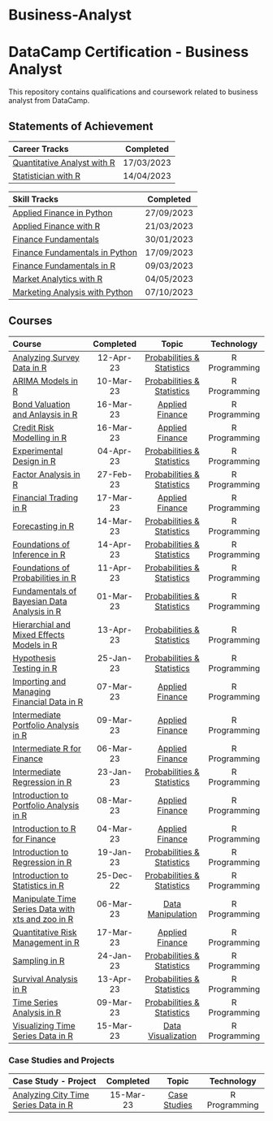# Business-Analyst


# DataCamp Certification - Business Analyst

This repository contains qualifications and coursework related to business analyst from DataCamp.

 

## Statements of Achievement

|                                                             Career Tracks                                                              | Completed  |
| :------------------------------------------------------------------------------------------------------------------------------------- | :--------: |
| [Quantitative Analyst with R](https://github.com/Katsuvest/Business-Analyst/blob/master/20230317_Quantitative_Analyst_with_R-SOA.pdf)  | 17/03/2023 |
| [Statistician with R](https://github.com/Katsuvest/Business-Analyst/blob/master/20230414_Statistician_with_R-SOA.pdf)                  | 14/04/2023 |


|                                                                Skill Tracks                                                                  | Completed  |
| :------------------------------------------------------------------------------------------------------------------------------------------- | :--------: |
| [Applied Finance in Python](https://github.com/Katsuvest/Business-Analyst/blob/master/20230927_Applied_Finance_in_Python-SOA.pdf)            | 27/09/2023 |
| [Applied Finance with R](https://github.com/Katsuvest/Business-Analyst/blob/master/20230321_Applied_Finance_in_R_SOA.pdf)                    | 21/03/2023 |
| [Finance Fundamentals](https://github.com/Katsuvest/Business-Analyst/blob/master/20230130_Finance_Fundamentals_in_Spreadsheets_SOA.pdf)      | 30/01/2023 |
| [Finance Fundamentals in Python](https://github.com/Katsuvest/Business-Analyst/blob/master/20230917_Finance_Fundamentals_in_Python-SOA.pdf)  | 17/09/2023 |
| [Finance Fundamentals in R](https://github.com/Katsuvest/Business-Analyst/blob/master/20230309_Finance_Fundamentals_in_R_SOA.pdf)            | 09/03/2023 |
| [Market Analytics with R](https://github.com/Katsuvest/Business-Analyst/blob/master/20230504_Marketing_Analytics_with_R.pdf)                 | 04/05/2023 |
| [Marketing Analysis with Python](https://github.com/Katsuvest/Business-Analyst/blob/master/20231007_Marketing_Analysis_with_Python)          | 07/10/2023 |


## Courses

|                                                                                                                     Course                                                                                                                     | Completed |                                             Topic                                                 |   Technology   |
| :--------------------------------------------------------------------------------------------------------------------------------------------------------------------------------------------------------------------------------------------- | :-------: | :-----------------------------------------------------------------------------------------------: | :------------: |
| [Analyzing Survey Data in R](https://github.com/Katsuvest/Probabilities-Statistics/blob/master/Analyzing_Survey_Data_in_R/20230412_Analyzing_Survey_Data_in_R-certificate.pdf)                                                                 | 12-Apr-23 |  [Probabilities & Statistics](https://github.com/Katsuvest/Probabilities-Statistics)              |  R Programming |
| [ARIMA Models in R](https://github.com/Katsuvest/Probabilities-Statistics/blob/master/ARIMA_Models_in_R/20230310_ARIMA_Models_in_R-certificate.pdf)                                                                                            | 10-Mar-23 |  [Probabilities & Statistics](https://github.com/Katsuvest/Probabilities-Statistics)              |  R Programming |
| [Bond Valuation and Anlaysis in R](https://github.com/Katsuvest/Applied-Financeg/blob/master/Bond_Valuation_and_Anlaysis_in_R/20230316_Bond_Valuation_and_Analysis_in_R-certificate.pdf)                                                       | 16-Mar-23 |         [Applied Finance](https://github.com/Katsuvest/Applied-Financeg/blob/master/)             |  R Programming |
| [Credit Risk Modelling in R](https://github.com/Katsuvest/Applied-Financeg/blob/master/Credit_Risk_Modelling_in_R/20230316_Credit_Risk_Modeling_in_R-certificate.pdf)                                                                          | 16-Mar-23 |         [Applied Finance](https://github.com/Katsuvest/Applied-Financeg/blob/master/)             |  R Programming |
| [Experimental Design in R](https://github.com/Katsuvest/Probabilities-Statistics/blob/master/Experimental_Design_in_R/20230404_Experimental_Design_in_R-certificate.pdf)                                                                       | 04-Apr-23 |  [Probabilities & Statistics](https://github.com/Katsuvest/Probabilities-Statistics/blob/master/) |  R Programming |
| [Factor Analysis in R](https://github.com/Katsuvest/Probabilities-Statistics/blob/master/Factor_Analysis_in_R/20230227_Factor_Analysis_in_R-certificate.pdf)                                                                                   | 27-Feb-23 |  [Probabilities & Statistics](https://github.com/Katsuvest/Probabilities-Statistics/blob/master/) |  R Programming |
| [Financial Trading in R](https://github.com/Katsuvest/Applied-Financeg/blob/master/Financial_Trading_in_R/20230317_Financial_Trading_in_R-certificate.pdf)                                                                                     | 17-Mar-23 |         [Applied Finance](https://github.com/Katsuvest/Applied-Financeg/blob/master/)             |  R Programming |
| [Forecasting in R](https://github.com/Katsuvest/Probabilities-Statistics/blob/master/Forecasting_in_R/20230314_Forecasting_in_R-certificate.pdf)                                                                                               | 14-Mar-23 |  [Probabilities & Statistics](https://github.com/Katsuvest/Probabilities-Statistics/blob/master/) |  R Programming |
| [Foundations of Inference in R](https://github.com/Katsuvest/Probabilities-Statistics/blob/master/Foundations_of_Inference_in_R/20230414_Foundations_of_Inference_in_R-certificate.pdf)                                                        | 14-Apr-23 |  [Probabilities & Statistics](https://github.com/Katsuvest/Probabilities-Statistics/blob/master/) |  R Programming |
| [Foundations of Probabilities in R](https://github.com/Katsuvest/Probabilities-Statistics/blob/master/Foundations_of_Probabilities_in_R/20230411_Foudations_of_Probabilities_in_R-certificate.pdf)                                             | 11-Apr-23 |  [Probabilities & Statistics](https://github.com/Katsuvest/Probabilities-Statistics/blob/master/) |  R Programming |
| [Fundamentals of Bayesian Data Analysis in R](https://github.com/Katsuvest/Probabilities-Statistics/blob/master/Fundamentals_of_Bayesian_Data_Analysis_in_R/20230301_Fundamentals_of_Bayesian_Data_Analysis_in_R-certificate.pdf)              | 01-Mar-23 |  [Probabilities & Statistics](https://github.com/Katsuvest/Probabilities-Statistics/blob/master/) |  R Programming |
| [Hierarchial and Mixed Effects Models in R](https://github.com/Katsuvest/Probabilities-Statistics/blob/master/Hierarchial_and_Mixed_Effects_Models_in_R/20230413_Hierarchical_and_Mixed_Effects_Models_in_R-certificate.pdf)                   | 13-Apr-23 |  [Probabilities & Statistics](https://github.com/Katsuvest/Probabilities-Statistics/blob/master/) |  R Programming |
| [Hypothesis Testing in R](https://github.com/Katsuvest/Probabilities-Statistics/blob/master/Hypothesis_Testing_in_R/20230125_Hypothesis_Testing_in_R-certificate.pdf)                                                                          | 25-Jan-23 |  [Probabilities & Statistics](https://github.com/Katsuvest/Probabilities-Statistics/blob/master/) |  R Programming |
| [Importing and Managing Financial Data in R](https://github.com/Katsuvest/Applied-Financeg/blob/master/Importing_and_Managing_Financial_Data_in_R/20230307_Importing_and_Managing_Financial_Data_in_R-certificate.pdf)                         | 07-Mar-23 |         [Applied Finance](https://github.com/Katsuvest/Applied-Finance)                           |  R Programming |
| [Intermediate Portfolio Analysis in R](https://github.com/Katsuvest/Applied-Financeg/blob/master/Intermediate_Portfolio_Analysis_in_R/20230309_Intermediate_Portfolio_Analysis_in_R-certificate.pdf)                                           | 09-Mar-23 |         [Applied Finance](https://github.com/Katsuvest/Applied-Financeg/blob/master/)             |  R Programming |
| [Intermediate R for Finance](https://github.com/Katsuvest/Applied-Financeg/blob/master/Intermediate_R_for_Finance/20230306_Intermediate_R_for_Finance-certificate.pdf)                                                                         | 06-Mar-23 |         [Applied Finance](https://github.com/Katsuvest/Applied-Financeg/blob/master/)             |  R Programming |
| [Intermediate Regression in R](https://github.com/Katsuvest/Probabilities-Statistics/blob/master/Intermediate_Regression_in_R/20230123_Intermediate_Regression_in_R-certificate.pdf)                                                           | 23-Jan-23 |  [Probabilities & Statistics](https://github.com/Katsuvest/Probabilities-Statistics/blob/master/) |  R Programming |
| [Introduction to Portfolio Analysis in R](https://github.com/Katsuvest/Applied-Financeg/blob/master/Introduction_to_Portfolio_Analysis_in_R/20230308_Introduction_to_Portfolio_Analysis_in_R-certificate.pdf)                                  | 08-Mar-23 |         [Applied Finance](https://github.com/Katsuvest/Applied-Financeg/blob/master/)             |  R Programming |
| [Introduction to R for Finance](https://github.com/Katsuvest/Applied-Financeg/blob/master/Introduction_to_R_for_Finance/20230304_Introduction_to_R_for_Finance-certificate.pdf)                                                                | 04-Mar-23 |         [Applied Finance](https://github.com/Katsuvest/Applied-Financeg/blob/master/)             |  R Programming |
| [Introduction to Regression in R](https://github.com/Katsuvest/Probabilities-Statistics/blob/master/Introduction_to_Regression_in_R/20230119_Introduction_to_Regression_in_R-certificate.pdf)                                                  | 19-Jan-23 |  [Probabilities & Statistics](https://github.com/Katsuvest/Probabilities-Statistics/blob/master/) |  R Programming |
| [Introduction to Statistics in R](https://github.com/Katsuvest/Probabilities-Statistics/blob/master/Introduction_to_Statistics_in_R/20221225_Introduction_to_Statistics-certificate.pdf)                                                       | 25-Dec-22 |  [Probabilities & Statistics](https://github.com/Katsuvest/Probabilities-Statistics/blob/master/) |  R Programming |
| [Manipulate Time Series Data with xts and zoo in R](https://github.com/Katsuvest/Data-Manipulation/blob/master/Manipulate_Time_Series_Data_with_xts_and_zoo_in_R/20230603_Manipulating_Time_Series_Data_with_xts_and_zoo_in_R-certificate.pdf) | 06-Mar-23 |        [Data Manipulation](https://github.com/Katsuvest/Data-Manipulation/blob/master/)           |  R Programming |
| [Quantitative Risk Management in R](https://github.com/Katsuvest/Applied-Financeg/blob/master/Quantitative_Risk_Management_in_R/20230317_Quantitative_Risk_Management_in_R-certificate.pdf)                                                    | 17-Mar-23 |         [Applied Finance](https://github.com/Katsuvest/Applied-Financeg/blob/master/)             |  R Programming |
| [Sampling in R](https://github.com/Katsuvest/Probabilities-Statistics/blob/master/Sampling_in_R/20230124_Sampling_in_R-certificate.pdf)                                                                                                        | 24-Jan-23 |  [Probabilities & Statistics](https://github.com/Katsuvest/Probabilities-Statistics/blob/master/) |  R Programming |
| [Survival Analysis in R](https://github.com/Katsuvest/Probabilities-Statistics/blob/master/Survival_Analysis_in_R/20230413_Survival_Analysis_in_R-certificate.pdf)                                                                             | 13-Apr-23 |  [Probabilities & Statistics](https://github.com/Katsuvest/Probabilities-Statistics/blob/master/) |  R Programming |
| [Time Series Analysis in R](https://github.com/Katsuvest/Probabilities-Statistics/blob/master/Time_Series_Analysis_in_R/20230309_Time_Searies_Analysis_in_R-certificate.pdf)                                                                   | 09-Mar-23 |  [Probabilities & Statistics](https://github.com/Katsuvest/Probabilities-Statistics/blob/master/) |  R Programming |
| [Visualizing Time Series Data in R](https://github.com/Katsuvest/Data-Visualization/blob/master/Visualizing_Time_Series_Data_in_R/20230315_Visulizing_Time_Series_Data_in_R-certificate.pdf)                                                   | 15-Mar-23 |       [Data Visualization](https://github.com/Katsuvest/Data-Visualization/blob/master/)          |  R Programming |
### Case Studies and Projects

|                                                                                       Case Study - Project                                                                                       | Completed |                                  Topic                                  |   Technology   |
| :----------------------------------------------------------------------------------------------------------------------------------------------------------------------------------------------- | :-------: | :---------------------------------------------------------------------: | :------------: |
| [Analyzing City Time Series Data in R](https://github.com/Katsuvest/Case-Studies/blob/master/Analyzing_City_Time_Series_Data_in_R/20230315_Analyzing_City_Time_Series_Data_in_R-certificate.pdf) | 15-Mar-23 |  [Case Studies](https://github.com/Katsuvest/Case-Studies/blob/master/) |  R Programming |
